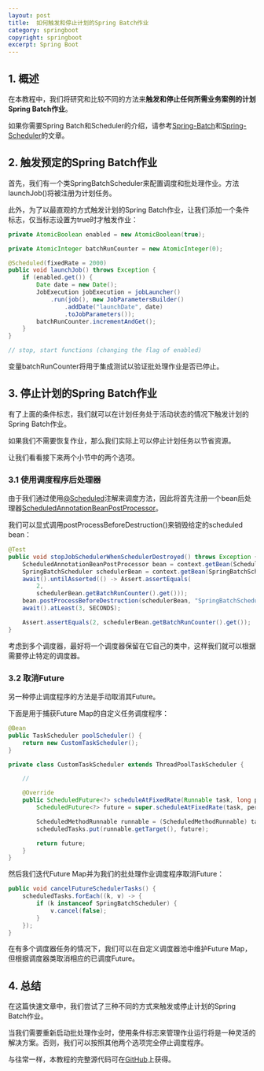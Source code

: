 ```yaml
---
layout: post
title:  如何触发和停止计划的Spring Batch作业
category: springboot
copyright: springboot
excerpt: Spring Boot
---
```


## 1. 概述

在本教程中，我们将研究和比较不同的方法来**触发和停止任何所需业务案例的计划Spring Batch作业**。

如果你需要Spring Batch和Scheduler的介绍，请参考[Spring-Batch](https://www.baeldung.com/introduction-to-spring-batch)和[Spring-Scheduler](https://www.baeldung.com/spring-scheduled-tasks)的文章。

## 2. 触发预定的Spring Batch作业

首先，我们有一个类SpringBatchScheduler来配置调度和批处理作业。方法launchJob()将被注册为计划任务。

此外，为了以最直观的方式触发计划的Spring Batch作业，让我们添加一个条件标志，仅当标志设置为true时才触发作业：

```java
private AtomicBoolean enabled = new AtomicBoolean(true);

private AtomicInteger batchRunCounter = new AtomicInteger(0);

@Scheduled(fixedRate = 2000)
public void launchJob() throws Exception {
    if (enabled.get()) {
        Date date = new Date();
        JobExecution jobExecution = jobLauncher()
            .run(job(), new JobParametersBuilder()
                .addDate("launchDate", date)
                .toJobParameters());
        batchRunCounter.incrementAndGet();
    }
}

// stop, start functions (changing the flag of enabled)
```

变量batchRunCounter将用于集成测试以验证批处理作业是否已停止。

## 3. 停止计划的Spring Batch作业

有了上面的条件标志，我们就可以在计划任务处于活动状态的情况下触发计划的Spring Batch作业。

如果我们不需要恢复作业，那么我们实际上可以停止计划任务以节省资源。

让我们看看接下来两个小节中的两个选项。

### 3.1 使用调度程序后处理器

由于我们通过使用[@Scheduled](https://docs.spring.io/spring/docs/current/javadoc-api/org/springframework/scheduling/annotation/Scheduled.html)注解来调度方法，因此将首先注册一个bean后处理器[ScheduledAnnotationBeanPostProcessor](https://docs.spring.io/spring/docs/current/javadoc-api/org/springframework/scheduling/annotation/ScheduledAnnotationBeanPostProcessor.html)。

我们可以显式调用postProcessBeforeDestruction()来销毁给定的scheduled bean：

```java
@Test
public void stopJobSchedulerWhenSchedulerDestroyed() throws Exception {
    ScheduledAnnotationBeanPostProcessor bean = context.getBean(ScheduledAnnotationBeanPostProcessor.class);
    SpringBatchScheduler schedulerBean = context.getBean(SpringBatchScheduler.class);
    await().untilAsserted(() -> Assert.assertEquals(
        2, 
        schedulerBean.getBatchRunCounter().get()));
    bean.postProcessBeforeDestruction(schedulerBean, "SpringBatchScheduler");
    await().atLeast(3, SECONDS);

    Assert.assertEquals(2, schedulerBean.getBatchRunCounter().get());
}
```

考虑到多个调度器，最好将一个调度器保留在它自己的类中，这样我们就可以根据需要停止特定的调度器。

### 3.2 取消Future

另一种停止调度程序的方法是手动取消其Future。

下面是用于捕获Future Map的自定义任务调度程序：

```java
@Bean
public TaskScheduler poolScheduler() {
    return new CustomTaskScheduler();
}

private class CustomTaskScheduler extends ThreadPoolTaskScheduler {

    //

    @Override
    public ScheduledFuture<?> scheduleAtFixedRate(Runnable task, long period) {
        ScheduledFuture<?> future = super.scheduleAtFixedRate(task, period);

        ScheduledMethodRunnable runnable = (ScheduledMethodRunnable) task;
        scheduledTasks.put(runnable.getTarget(), future);

        return future;
    }
}
```

然后我们迭代Future Map并为我们的批处理作业调度程序取消Future：

```java
public void cancelFutureSchedulerTasks() {
    scheduledTasks.forEach((k, v) -> {
        if (k instanceof SpringBatchScheduler) {
            v.cancel(false);
        }
    });
}
```

在有多个调度器任务的情况下，我们可以在自定义调度器池中维护Future Map，但根据调度器类取消相应的已调度Future。

## 4. 总结

在这篇快速文章中，我们尝试了三种不同的方式来触发或停止计划的Spring Batch作业。

当我们需要重新启动批处理作业时，使用条件标志来管理作业运行将是一种灵活的解决方案。否则，我们可以按照其他两个选项完全停止调度程序。

与往常一样，本教程的完整源代码可在[GitHub](https://github.com/tuyucheng7/taketoday-tutorial4j/tree/master/spring-boot-modules/spring-boot-batch-2)上获得。
